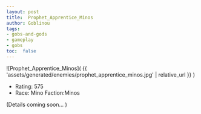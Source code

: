 ```yaml
---
layout: post
title:  Prophet_Apprentice_Minos
author: Goblinou
tags:
- gobs-and-gods
- gameplay
- gobs
toc:  false
---
```


![Prophet_Apprentice_Minos]( {{ 'assets/generated/enemies/prophet_apprentice_minos.jpg' | relative_url }} )
- Rating: 575
- Race: Mino  Faction:Minos

(Details coming soon... )